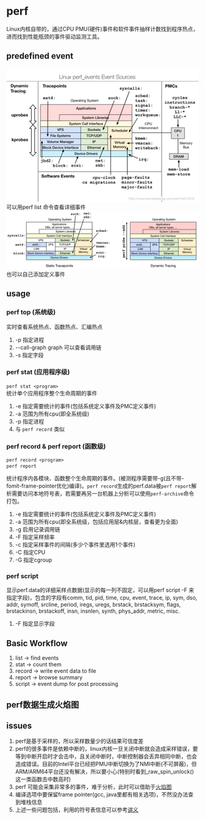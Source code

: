 # perf
Linux内核自带的，通过CPU PMU(硬件)事件和软件事件抽样计数找到程序热点，进而找到性能瓶颈的事件驱动监测工具。
## predefined event
![perf event map](pics/perf_events_map.png)
可以用perf list 命令查看详细事件
![perf trace point](pics/Perf_tracepoints.png)
也可以自己添加定义事件
## usage
### perf top (系统级)
实时查看系统热点、函数热点、汇编热点
1. -p 指定进程
2. --call-graph graph 可以查看调用链
3. -s 指定字段
### perf stat (应用程序级)
`perf stat <program>`  
统计单个应用程序整个生命周期的事件
1. -e 指定需要统计的事件(包括系统定义事件及PMC定义事件)
2. -a 范围为所有cpu(即全系统级)
3. -p 指定进程
4. 与 `perf record` 类似
### perf record & perf report (函数级)
```
perf record <program>
perf report
```
统计程序内各模块、函数整个生命周期的事件。(被测程序需要带-g(且不带-fomit-frame-pointer优化)编译)。`perf record`生成的perf.data被`perf report`解析需要访问本地符号表，若需要再另一台机器上分析可以使用`perf-archive`命令打包。
1. -e 指定需要统计的事件(包括系统定义事件及PMC定义事件)
2. -a 范围为所有cpu(即全系统级，包括应用层&内核层，查看更为全面)
3. -g 启用记录调用链
4. -F 指定采样频率
5. -c 指定采样事件的间隔(多少个事件里选用1个事件)
6. -C 指定CPU
7. -G 指定cgroup
### perf script
显示perf.data的详细采样点数据(显示的每一列不固定，可以用perf script -F 来指定字段)，包含的字段有comm, tid, pid, time, cpu, event,
trace, ip, sym, dso, addr, symoff, srcline, period, iregs, uregs, brstack, brstacksym, flags, brstackinsn, brstackoff, insn, insnlen, synth, phys_addr, metric, misc.
1. -F 指定显示字段
## Basic Workflow
1. list -> find events
2. stat -> count them
3. record -> write event data to file
4. report -> browse summary
5. script -> event dump for post processing
## perf数据生成火焰图

## issues
1. perf是基于采样的，所以采样数量少的话结果可信度差
2. perf的很多事件是依赖中断的，linux内核一旦关闭中断就会造成采样错误，要等到中断开启时才会击中，且关闭中断时，中断控制器会丢弃相同中断，也会造成错误。目前的Intel平台已经把PMU中断切换为了NMI中断(不可屏蔽)，但ARM/ARM64平台还没有解决，所以要小心(特别时看到_raw_spin_unlock()这一类函数击中数高时)
3. perf 可能会采集非常多的事件，难于分析，此时可以借助于[火焰图](http://www.brendangregg.com/flamegraphs.html)
4. 编译选项中要保留frame pointer(gcc, java里都有相关选项)，不然没办法查到堆栈信息
5. 上述一些问题包括，利用的符号表信息可以参考[讲义](./BrendanGregg_kernelrecipesperfevents.pdf)